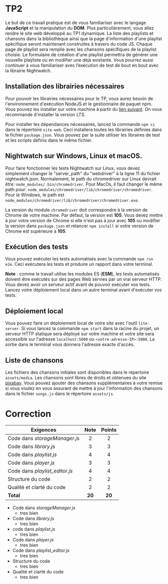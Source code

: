 # TP2

Le but de ce travail pratique est de vous familiariser avec le langage **JavaScript** et la manipulation du **DOM**. Plus particulièrement, vous allez rendre le site web développé au TP1 dynamique. La liste des playlists et chansons dans la bibliothèque ainsi que la page d'information d'une playlist spécifique seront maintenant construites à travers du code JS. Chaque page de playlist sera remplie avec les chansons spécifiques de la playlist choisie. Le formulaire de création d'une playlist permettra de générer une nouvelle playliste ou en modifier une déjà existante. Vous pourrez aussi continuer à vous familiariser avec l’exécution de test de bout en bout avec la librairie Nightwatch.

## Installation des librairies nécessaires

Pour pouvoir les librairies nécessaires pour le TP, vous aurez besoin de l'environnement d'exécution NodeJS et le gestionnaire de paquet npm. Vous pouvez les installer sur votre machine à partir du [lien suivant](https://nodejs.org/en/download/). On vous recommande d'installer la version _LTS_.

Pour installer les dépendances nécessaires, lancez la commande `npm ci` dans le répertoire `site-web`. Ceci installera toutes les librairies définies dans le fichier `package.json`. Vous pouvez par la suite utiliser les libraires de test et les scripts définis dans le même fichier.

## Nightwatch sur Windows, Linux et macOS.

Pour faire fonctionner les tests Nightwatch sur Linux, vous devez simplement changer le "server_path" du "webdriver" à la ligne 11 du fichier nightwatch.json. Normalement, le path du chromedriver sur Linux devrait être: `node_modules/.bin/chromedriver`. Pour MacOs, il faut changer le même path pour: `node_modules/chromedriver/lib/chromedriver/chromedriver`. Pour le Windows, le path est `node_modules/chromedriver/lib/chromedriver/chromedriver.exe`.

La version du module `chromedriver` doit correspondre à la version de Chrome de votre machine. Par défaut, la version est **105**. Vous devez mettre à jour votre version de Chrome si elle n'est pas à jour avec **105** ou modifier la version dans `package.json` et relancer `npm install` si votre version de Chrome est supérieure à **105**.

## Exécution des tests

Vous pouvez exécuter les tests automatisés avec la commande `npm run e2e`. Ceci exécutera les tests et produire un rapport dans votre terminal.

**Note** : comme le travail utilise les modules ES (**ESM**), les tests automatisés doivent être exécutés sur des pages Web servies par un vrai serveur HTTP. Vous devez avoir un serveur actif avant de pouvoir exécuter vos tests. Lancez votre déploiement local dans un autre terminal avant d'exécuter vos tests.

## Déploiement local

Vous pouvez faire un déploiement local de votre site avec l'outil `lite-server`. Si vous lancez la commande `npm start` dans la racine du projet, un serveur HTTP statique sera déployé sur votre machine et votre site sera accessible sur l'adresse `localhost:5000` ou `<votre-adresse-IP>:5000`. La sortie dans le terminal vous donnera l'adresse exacte d'accès.

## Liste de chansons

Les fichiers des chansons initiales sont disponibles dans le répertoire `assets/media`. Les chansons sont libres de droits et obtenues du site [pixabay](https://pixabay.com/music/). Vous pouvez ajouter des chansons supplémentaires à votre remise si vous voulez en vous assurant de mettre à jour l'information des chansons dans le fichier `songs.js` dans le répertoire `assets/js`.

# Correction

| **Exigences**                  | **Note** | **Points** |
| ------------------------------ | :------: | :--------: |
| Code dans _storageManager.js_  |    2     |     2      |
| Code dans _library.js_         |    3     |     3      |
| Code dans _playlist.js_        |    4     |     4      |
| Code dans _player.js_          |    3     |     3      |
| Code dans _playlist_editor.js_ |    4     |     4      |
| Structure du code              |    2     |     2      |
| Qualité et clarté du code      |    2     |     2      |
| **Total**                      |  **20**  |   **20**   |

- Code dans _storageManager.js_
  - tres bien
- Code dans _library.js_
  - tres bien
- code dans _playlist.js_
  - tres bien
- Code dans _player.js_
  - tres bien
- Code dans _playlist_editor.js_
  - tres bien
- Structure du code
  - tres bien
- Qualité et clarté du code
  - tres bien

